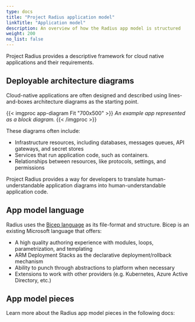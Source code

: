 ```yaml
---
type: docs
title: "Project Radius application model"
linkTitle: "Application model"
description: An overview of how the Radius app model is structured
weight: 200
no_list: false
---
```


Project Radius provides a descriptive framework for cloud native applications and their requirements. 

## Deployable architecture diagrams

Cloud-native applications are often designed and described using lines-and-boxes architecture diagrams as the starting point.

<!-- TODO: make this diagram match the app in the mockup below-->
{{< imgproc app-diagram Fit "700x500" >}}
<i>An example app represented as a block diagram.</i>
{{< /imgproc >}}

These diagrams often include:
- Infrastructure resources, including databases, messages queues, API gateways, and secret stores
- Services that run application code, such as containers.
- Relationships between resources, like protocols, settings, and permissions

Project Radius provides a way for developers to translate human-understandable application diagrams into human-understandable application code. 

## App model language

Radius uses the [Bicep language](https://github.com/azure/bicep) as its file-format and structure. Bicep is an existing Microsoft language that offers:
- A high quality authoring experience with modules, loops, parametrization, and templating
- ARM Deployment Stacks as the declarative deployment/rollback mechanism
- Ability to punch through abstractions to platform when necessary
- Extensions to work with other providers (e.g. Kubernetes, Azure Active Directory, etc.)

## App model pieces

Learn more about the Radius app model pieces in the following docs:

